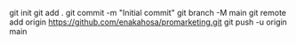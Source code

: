 git init
git add .
git commit -m "Initial commit"
git branch -M main
git remote add origin https://github.com/enakahosa/promarketing.git
git push -u origin main
